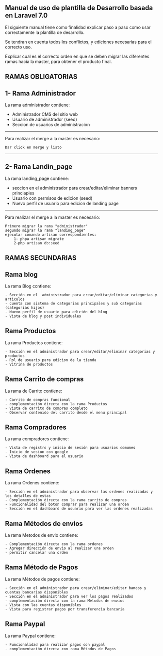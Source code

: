 ## Manual de uso de plantilla de Desarrollo basada en Laravel 7.0

El siguiente manual tiene como finalidad explicar paso a paso como usar correctamente la plantilla de desarrollo.

Se tendran en cuenta todos los conflictos, y ediciones necesarias para el correcto uso.

Explicar cual es el correcto orden en que se deben migrar las diferentes ramas hacia la master, para obtener el producto final.

## RAMAS OBLIGATORIAS

## 1- Rama Administrador

La rama administrador contiene:

- Administrador CMS del sitio web
- Usuario de administrador (seed)
- Seccion de usuarios de administracion

---

Para realizar el merge a la master es necesario:

    Dar click en merge y listo


-------------------------------------

## 2- Rama Landin_page

La rama landing_page contiene:

- seccion en el administrador para crear/editar/eliminar banners princiaples
- Usuario con permisos de edicion (seed)
- Nuevo perfil de usuario para edicion de landing page

---

Para realizar el merge a la master es necesario:

    Primero migrar la rama "administrador"
    segundo migrar la rama "landing_page"
    ejecutar comando artisan correspondientes:
        1- phpa artisan migrate
        2-php artisan db:seed

## RAMAS SECUNDARIAS

## Rama blog
La rama Blog contiene:
    
    - Sección en el  administrador para crear/editar/eliminar categorias y articulos
    - cuenta con sistema de categorias principales y sub categorias (categorias hijos)
    - Nuevo perfil de usuario para edición del blog
    - Vista de blog y post individuales

##  Rama Productos
La rama Productos contiene: 

    - Sección en el administrador para crear/editar/eliminar categorias y productos
    - Rol de usuario para edicion de la tienda
    - Vitrina de productos
## Rama Carrito de compras
La rama de Carrito contiene: 
    
    - Carrito de compras funcional
    - complementación directa con la rama Productos
    - Vista de carrito de compras completo
    - Observar contenido del carrito desde el menu principal
    
## Rama Compradores
La rama compradores contiene:
    
    - Vista de registro y inicio de sesión para usuarios comunes
    - Inicio de sesion con google
    - Vista de dashboard para el usuario

## Rama Ordenes
La rama Ordenes contiene: 
    
    - Sección en el administrador para observar las ordenes realizadas y los detalles de estas
    - Complementación directa con la rama carrito de compras
    - Funcionalidad del boton comprar para realizar una orden
    - Sección en el dashboard de usuario para ver las ordenes realizadas
    
## Rama Métodos de envios
La rama Metodos de envio contiene:
    
    - Complementación directa con la rama ordenes
    - Agregar dirección de envio al realizar una orden
    - permitir cancelar una orden

## Rama Método de Pagos
La rama Métodos de pagos contiene: 

    - Sección en el administrador para crear/eliminar/editar bancos y cuentas bancarias disponibles
    - Sección en el administrador para ver los pagos realizados
    - complementación directa con la rama Métodos de envios
    - Vista con las cuentas disponibles
    - Vista para registrar pagos por transferencia bancaria
    
## Rama Paypal
La rama Paypal contiene:
    
    - Funcionalidad para realizar pagos con paypal
    - complementación directa con rama Métodos de Pagos
